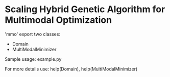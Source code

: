 # Scaling Hybrid Genetic Algorithm for Multimodal Optimization

'mmo' export two classes:
 * Domain
 * MultiModalMinimizer

Sample usage: example.py

For more details use: help(Domain), help(MultiModalMinimizer)
